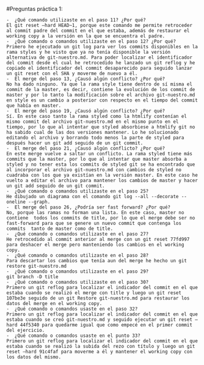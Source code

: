 #Preguntas práctica 1:

	-  ¿Qué comando utilizaste en el paso 11? ¿Por qué?  
	El git reset —hard HEAD~1, porque este comando me permite retroceder al commit padre del commit en el que estaba, además de restaurar el working copy a la versión en la que se encuentra el padre.
	-  ¿Qué comando o comandos utilizaste en el paso 12? ¿Por qué?  
	Primero he ejecutado un git log para ver los commits disponibles en la rama styles y he visto que ya no tenía disponible la versión alternativa de git-nuestro.md. Para poder localizar el identificador del commit desde el cual he retrocedido he lanzado un git reflog y he copiado el identificador del commit desaparecido para seguido lanzar un git reset con el SHA y moverme de nuevo a él. 
	-  El merge del paso 13, ¿Causó algún conflicto? ¿Por qué?  
	No ha dado ninguno. Ya que la rama style tiene dentro de sí misma el commit de la master, es decir, contiene la evolución de los commit de master y por lo tanto la modificación sobre el archivo git-nuestro.md en style es un cambio a posterior con respecto en el tiempo del commit que había en master.
	-  El merge del paso 19, ¿Causó algún conflicto? ¿Por qué?  
	Sí. En este caso tanto la rama styled como la htmlify contenían el mismo commit del archivo git-nuestro.md en el mismo punto en el tiempo, por lo que al intentar que styled absorbiese a htmlify git no ha sabido cual de las dos versiones mantener. Lo he solucionado editando el archivo y borrando todo menos la parte de styled para después hacer un git add seguido de un git commit.
	-  El merge del paso 21, ¿Causó algún conflicto? ¿Por qué?  
	En este merge vuelve a saltar un conflicto. La rama styled tiene más commits que la master, por lo que al intentar que master absorba a styled y no tener esta los commits de styled git se ha encontrado que al incorporar el archivo git-nuestro.md con cambios de styled no cuadraba con los que ya existían en la versión master. En este caso he vuelto a editar el archivo para mantener los cambios de master y hacer un git add seguido de un git commit.
	-  ¿Qué comando o comandos utilizaste en el paso 25?  
	He dibujado un diagrama con el comando git log --all --decorate --oneline --graph.
	-  El merge del paso 26, ¿Podría ser fast forward? ¿Por qué?  
	No, porque las ramas no forman una lista. En este caso, master no contiene  todos los commits de title, por lo que el merge debe ser no fast-forward para que se genere un nuevo commit que contenga los commits  tanto de master como de title.
	-  ¿Qué comando o comandos utilizaste en el paso 27?  
	He retrocedido al commit anterior al merge con un git reset 77fd997 para deshacer el merge pero manteniendo los cambios en el working copy.
	-  ¿Qué comando o comandos utilizaste en el paso 28?  
	Para descartar los cambios que tenía aun del merge he hecho un git restore git-nuestro.md
	-  ¿Qué comando o comandos utilizaste en el paso 29?  
	git branch -D title
	-  ¿Qué comando o comandos utilizaste en el paso 30? 
	Primero un git reflog para localizar el indicador del commit en el que estaba cuando se realizó el merge con title y luego un git reset 107be3e seguido de un git Restore git-nuestro.md para restaurar los datos del merge en el working copy.
	-  ¿Qué comando o comandos usaste en el paso 32?  
	Primero un git reflog para localizar el indicador del commit en el que estaba cuando se creó git-nuestro.md y seguido ejecutar un git reset —hard 44f5340 para quedarme igual que como empecé en el primer commit del ejercicio.
	-  ¿Qué comando o comandos usaste en el punto 33?  
	Primero un git reflog para localizar el indicador del commit en el que estaba cuando se realizó la subida del rezo con título y luego un git reset —hard 91c4faf para moverme a él y mantener el working copy con los datos del mismo.

